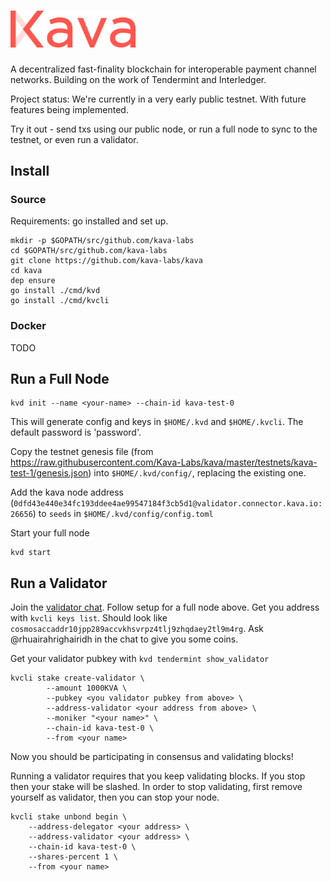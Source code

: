 <h1>
  <img alt="Kava Blockchain" src="./kava-logo.svg" width="200">
</h1>

A decentralized fast-finality blockchain for interoperable payment channel networks.
Building on the work of Tendermint and Interledger.

Project status: We're currently in a very early public testnet. With future features being implemented.

Try it out - send txs using our public node, or run a full node to sync to the testnet, or even run a validator.



## Install

### Source

Requirements: go installed and set up.

	mkdir -p $GOPATH/src/github.com/kava-labs
	cd $GOPATH/src/github.com/kava-labs
	git clone https://github.com/kava-labs/kava
	cd kava
	dep ensure
	go install ./cmd/kvd
	go install ./cmd/kvcli

<!-- Make sure GOBIN environment variable is set if you want to access programs anywhere -->

### Docker

TODO
<!-- Requirements: docker installed.

No installation necessary, just prepend commands with `docker run kava/kava`.  TODO name necessary to avoid new contianer being created each time?

This will use our docker container `kava/kava` and store all blockchain data and keys within the container. -->

<!-- To store this data outisde the conatiner, attach volumes to the container:

	docker run --rm -v $HOME/.kvd:/root/.kvd -v $HOME/.kvcli:/root/.kvcli kava/kava <further commands>

Now blockchain data will be stored in `$HOME/.kvd` and keys in `$HOME/.kvcli`. Also the `--rm` flag removes the contianer after each run.

 -->
<!-- ## Send Transactions

You can send transactions on the testnet using our node without yncing a local node.
Requirements

TODO users need to set up keys first?

	kvcli <args> --node validator.connector.kava.io:26657 --chain-id kava-test-<current version>
 -->

## Run a Full Node

	kvd init --name <your-name> --chain-id kava-test-0

This will generate config and keys in `$HOME/.kvd` and `$HOME/.kvcli`.
The default password is 'password'.

Copy the testnet genesis file (from https://raw.githubusercontent.com/Kava-Labs/kava/master/testnets/kava-test-1/genesis.json) into `$HOME/.kvd/config/`, replacing the existing one.

Add the kava node address (`0dfd43e440e34fc193ddee4ae99547184f3cb5d1@validator.connector.kava.io:26656`) to `seeds` in `$HOME/.kvd/config/config.toml`

Start your full node

	kvd start


## Run a Validator
Join the [validator chat](https://riot.im/app/#/room/#kava-validators:matrix.org). Follow setup for a full node above.
Get you address with `kvcli keys list`. Should look like `cosmosaccaddr10jpp289accvkhsvrpz4tlj9zhqdaey2tl9m4rg`.
Ask @rhuairahrighairidh in the chat to give you some coins.

Get your validator pubkey with `kvd tendermint show_validator`

	kvcli stake create-validator \
            --amount 1000KVA \
            --pubkey <you validator pubkey from above> \
            --address-validator <your address from above> \
            --moniker "<your name>" \
            --chain-id kava-test-0 \
            --from <your name>

Now you should be participating in consensus and validating blocks!


Running a validator requires that you keep validating blocks. If you stop then your stake will be slashed.
In order to stop validating, first remove yourself as validator, then you can stop your node.

	kvcli stake unbond begin \
		--address-delegator <your address> \
		--address-validator <your address> \
		--chain-id kava-test-0 \
		--shares-percent 1 \
		--from <your name>
